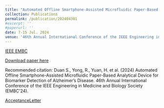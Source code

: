 ```yaml
---
title: "Automated Offline Smartphone-Assisted Microfluidic Paper-Based Analytical Device for Biomarker Detection of Alzheimer’s Disease"
collection: Publications
permalink: /publication/202404301
#excerpt: ''
#paperurl: ''
date: 7-15 Jul. 2024
venue: '46th Annual International Conference of the IEEE Engineering in Medicine and Biology Society (EMBC)'
---
```


[IEEE EMBC](https://embc.embs.org/2024/)

[Download paper here]()

Recommended citation: Duan S., Yong, R., Yuan, H. et al. (2024) Automated Offline Smartphone-Assisted Microfluidic Paper-Based Analytical Device for Biomarker Detection of Alzheimer’s Disease. 46th Annual International Conference of the IEEE Engineering in Medicine and Biology Society (EMBC'24).

[AcceptanceLetter]()
